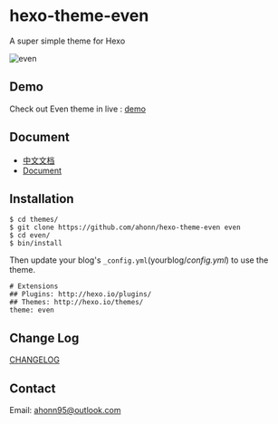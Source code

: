 # hexo-theme-even

A super simple theme for Hexo 

![even](http://ww4.sinaimg.cn/large/006tNbRwjw1f6l0ryrho2j31kw0yb7a6.jpg)

## Demo
Check out Even theme in live : [demo](http://www.ahonn.me)

## Document
- [中文文档](/doc/doc_zh.md)
- [Document](/doc/doc_en.md)

## Installation
```
$ cd themes/
$ git clone https://github.com/ahonn/hexo-theme-even even
$ cd even/
$ bin/install
```

Then update your blog's `_config.yml`(yourblog/_config.yml_) to use the theme.

```
# Extensions
## Plugins: http://hexo.io/plugins/
## Themes: http://hexo.io/themes/
theme: even
```

## Change Log

[CHANGELOG](./CHANGELOG)

## Contact
Email: [ahonn95@outlook.com](mailto:ahonn95@outlook.com)
